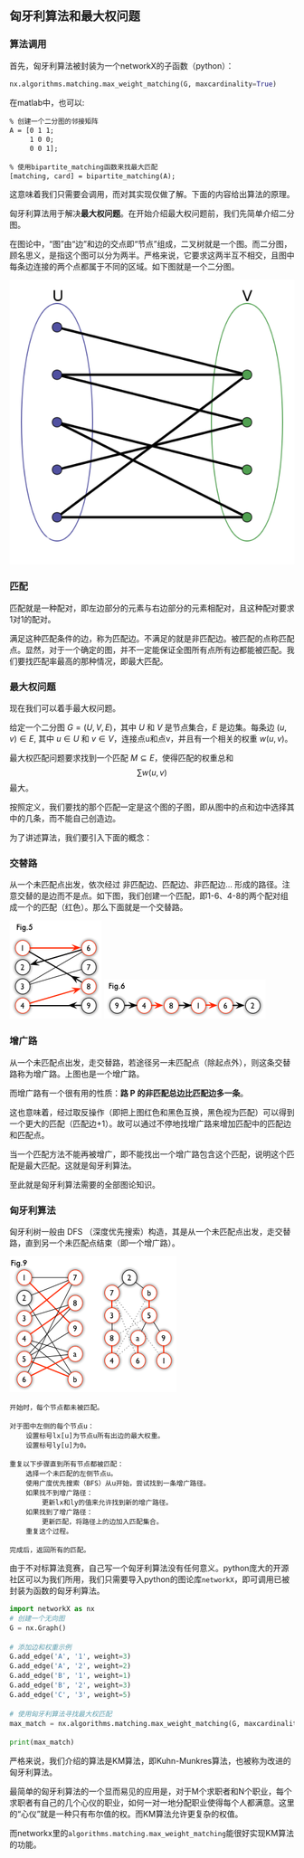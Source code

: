 ## 匈牙利算法和最大权问题
### 算法调用
首先，匈牙利算法被封装为一个networkX的子函数（python）：
```python
nx.algorithms.matching.max_weight_matching(G, maxcardinality=True)
```
在matlab中，也可以:
```
% 创建一个二分图的邻接矩阵
A = [0 1 1;
     1 0 0;
     0 0 1];

% 使用bipartite_matching函数来找最大匹配
[matching, card] = bipartite_matching(A);
```

这意味着我们只需要会调用，而对其实现仅做了解。下面的内容给出算法的原理。

匈牙利算法用于解决**最大权问题**。在开始介绍最大权问题前，我们先简单介绍二分图。

在图论中，“图”由“边”和边的交点即“节点”组成，二叉树就是一个图。而二分图，顾名思义，是指这个图可以分为两半。严格来说，它要求这两半互不相交，且图中每条边连接的两个点都属于不同的区域。如下图就是一个二分图。

![](img/image.png)

### 匹配
匹配就是一种配对，即左边部分的元素与右边部分的元素相配对，且这种配对要求1对1的配对。

满足这种匹配条件的边，称为匹配边。不满足的就是非匹配边。被匹配的点称匹配点。显然，对于一个确定的图，并不一定能保证全图所有点所有边都能被匹配。我们要找匹配率最高的那种情况，即最大匹配。

### 最大权问题
现在我们可以着手最大权问题。

给定一个二分图 $G = (U, V, E)$，其中 $U$ 和 $V$ 是节点集合，$E$ 是边集。每条边 $(u, v) \in E$, 其中 $u \in U$ 和 $v \in V$，连接点u和点v，并且有一个相关的权重 $w(u, v)$。

最大权匹配问题要求找到一个匹配 $M \subseteq E$，使得匹配的权重总和$$∑w(u,v)$$最大。

按照定义，我们要找的那个匹配一定是这个图的子图，即从图中的点和边中选择其中的几条，而不能自己创造边。

为了讲述算法，我们要引入下面的概念：

### 交替路
从一个未匹配点出发，依次经过 非匹配边、匹配边、非匹配边… 形成的路径。注意交替的是边而不是点。如下图，我们创建一个匹配，即1-6、4-8的两个配对组成一个的匹配（红色）。那么下面就是一个交替路。

![Alt text](img/image-2.png)
![Alt text](img/image-3.png)

### 增广路
从一个未匹配点出发，走交替路，若途径另一未匹配点（除起点外），则这条交替路称为增广路。上图也是一个增广路。

而增广路有一个很有用的性质：**路 P 的非匹配总边比匹配边多一条**。

这也意味着，经过取反操作（即把上图红色和黑色互换，黑色视为匹配）可以得到一个更大的匹配（匹配边+1）。故可以通过不停地找增广路来增加匹配中的匹配边和匹配点。

当一个匹配方法不能再被增广，即不能找出一个增广路包含这个匹配，说明这个匹配是最大匹配。这就是匈牙利算法。


至此就是匈牙利算法需要的全部图论知识。

### 匈牙利算法
匈牙利树一般由 DFS （深度优先搜索）构造，其是从一个未匹配点出发，走交替路，直到另一个未匹配点结束（即一个增广路）。

![Alt text](img/image-1.png)
```
开始时，每个节点都未被匹配。

对于图中左侧的每个节点u：
    设置标号lx[u]为节点u所有出边的最大权重。
    设置标号ly[u]为0。

重复以下步骤直到所有节点都被匹配：
    选择一个未匹配的左侧节点u。
    使用广度优先搜索（BFS）从u开始，尝试找到一条增广路径。
    如果找不到增广路径：
        更新lx和ly的值来允许找到新的增广路径。
    如果找到了增广路径：
        更新匹配，将路径上的边加入匹配集合。
    重复这个过程。

完成后，返回所有的匹配。
```

由于不对标算法竞赛，自己写一个匈牙利算法没有任何意义。python庞大的开源社区可以为我们所用，我们只需要导入python的图论库`networkX`，即可调用已被封装为函数的匈牙利算法。

```python
import networkX as nx
# 创建一个无向图
G = nx.Graph()

# 添加边和权重示例
G.add_edge('A', '1', weight=3)
G.add_edge('A', '2', weight=2)
G.add_edge('B', '1', weight=1)
G.add_edge('B', '2', weight=3)
G.add_edge('C', '3', weight=5)

# 使用匈牙利算法寻找最大权匹配
max_match = nx.algorithms.matching.max_weight_matching(G, maxcardinality=True)

print(max_match)
```


严格来说，我们介绍的算法是KM算法，即Kuhn-Munkres算法，也被称为改进的匈牙利算法。

最简单的匈牙利算法的一个显而易见的应用是，对于M个求职者和N个职业，每个求职者有自己的几个心仪的职业，如何一对一地分配职业使得每个人都满意。这里的“心仪”就是一种只有布尔值的权。而KM算法允许更复杂的权值。

而networkx里的`algorithms.matching.max_weight_matching`能很好实现KM算法的功能。
